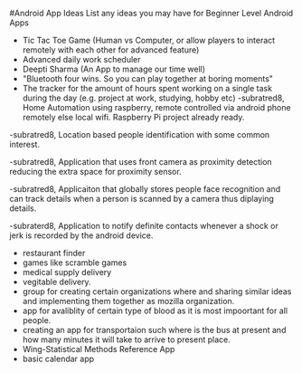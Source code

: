 #Android App Ideas
List any ideas you may have for Beginner Level Android Apps

- Tic Tac Toe Game (Human vs Computer, or allow players to interact remotely with each other for advanced feature)
- Advanced daily work scheduler 
- Deepti Sharma (An App to manage our time well)
- "Bluetooth four wins. So you can play together at boring moments"
- The tracker for the amount of hours spent working on a single task during the day (e.g. project at work, studying, hobby etc)
-subratred8, Home Automation using raspberry, remote controlled via android phone remotely else local wifi. Raspberry Pi project already ready.

-subratred8, Location based people identification with some common interest.

-subratred8, Application that uses front camera as proximity detection reducing the extra space for proximity sensor.

-subratred8, Applicaiton that globally stores people face recognition and can track details when a person is scanned by a camera thus diplaying details.

-subraterd8, Application to notify definite contacts whenever a shock or jerk is recorded by the android device.
- restaurant finder
- games like scramble games
- medical supply delivery
- vegitable delivery.
- group for creating certain organizations where and sharing similar ideas and implementing them together as mozilla organization.
- app for avaliblity of certain type of blood as it is most impoortant for all people.
- creating an app for transportaion such where is the bus at present and how many minutes it will take to arrive to present place.
- Wing-Statistical Methods Reference App
- basic calendar app


